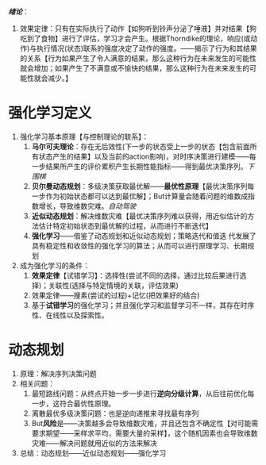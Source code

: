 ***绪论***：
1. 效果定律：只有在实际执行了动作【如狗听到铃声分泌了唾液】并对结果【狗吃到了食物】进行了评估，学习才会产生。根据Thorndike的理论，响应(或动作)与执行情况(状态)联系的强度决定了动作的强度。——揭示了行为和其结果的关系【行为如果产生了令人满意的结果，那么这种行为在未来发生的可能性就会增加；如果产生了不满意或不愉快的结果，那么这种行为在未来发生的可能性就会减少。】
# 强化学习定义
1. 强化学习基本原理【与控制理论的联系】：
	1. **马尔可夫理论**：存在无后效性(下一步的状态受上一步的状态【包含前面所有状态产生的结果】以及当前的action影响)，对时序决策进行建模——每一步结果所产生的评价累积产生长期性能指标——得到最优决策序列。*下围棋*
	2. **贝尔曼动态规划**：多级决策获取最优解——**最优性原理**【最优决策序列每一步作为初始状态都可以达到最优解】；But计算量会随着问题的维数成指数增长，导致维数灾难。*自动驾驶*
	3. **近似动态规划**：解决维数灾难【最优决策序列难以获得，用近似估计的方法估计特定初始状态到最优解的过程，从而进行不断迭代】
	4. **强化学习**——借鉴了动态规划和近似动态规划；策略迭代和值迭 代发展了具有稳定性和收敛性的强化学习的算法；从而可以进行原理学习、长期规划
2. 成为强化学习的条件：
	1. **效果定律**【试错学习】：选择性(尝试不同的选择，通过比较后果进行选择)；关联性(选择与特定情境的关联，评估效果)
	2. 效果定律——搜素(尝试的过程)+记忆(把效果好的结合)
	3. 基于**试错学习**的强化学习；并且强化学习和监督学习不一样，其存在时序性、在线性以及探索性。 
# 动态规划
1. 原理：解决序列决策问题
2. 相关问题：
	1. 最短路线问题：从终点开始一步一步进行**逆向分级计算**，从后往前优化每一步，这符合最优性原理。
	2. 离散最优多级决策问题：也是逆向递推来寻找最有序列
	3. But**风险**是——决策越多会导致维数灾难，并且还包含不确定性【对可能需要求期望——采样求平均，需要大量的采样】，这个随机因素也会导致维数灾难——解决问题就用近似的方法来解决
3. 总结：动态规划——近似动态规划——强化学习